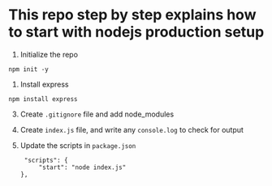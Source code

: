 # This repo step by step explains how to start with nodejs production setup

1. Initialize the repo

```
npm init -y
```

1. Install express

```
npm install express
```

3. Create `.gitignore` file and add node_modules

4. Create `index.js` file, and write any `console.log` to check for output

5. Update the scripts in `package.json`

   ```
    "scripts": {
        "start": "node index.js"
   },
   ```
